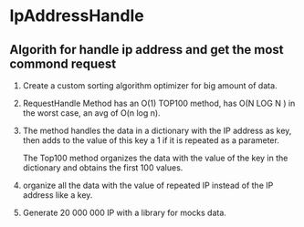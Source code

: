 # IpAddressHandle
## Algorith for handle ip address and get the most commond request 




1.  Create a custom sorting algorithm optimizer for big amount of data.

2.  RequestHandle Method has an O(1)
    TOP100 method, has O(N LOG N ) in the worst case, an avg of O(n log n).

3.  The method handles the data in a dictionary with the IP address as key, then adds to the value of this key a 1 if it is repeated as a parameter.

    The Top100 method organizes the data with the value of the key in the dictionary and obtains the first 100 values.

4.  organize all the data with the value of repeated IP instead of the IP address like a key.

5.  Generate 20 000 000 IP with a library for mocks data.

